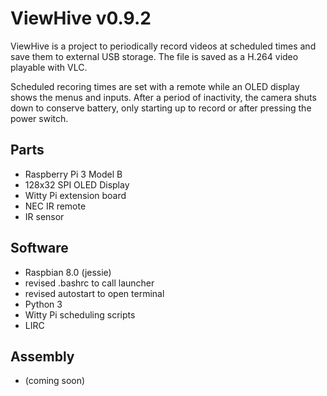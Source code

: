 # ViewHive v0.9.2

ViewHive is a project to periodically record videos at scheduled times and save them to external USB storage. The file is saved as a H.264 video playable with VLC.

Scheduled recoring times are set with a remote while an OLED display shows the menus and inputs. After a period of inactivity, the camera shuts down to conserve battery, only starting up to record or after pressing the power switch.


## Parts
* Raspberry Pi 3 Model B
* 128x32 SPI OLED Display
* Witty Pi extension board
* NEC IR remote
* IR sensor

## Software
* Raspbian 8.0 (jessie)
 * revised .bashrc to call launcher
 * revised autostart to open terminal
* Python 3
* Witty Pi scheduling scripts
* LIRC

## Assembly
* (coming soon)